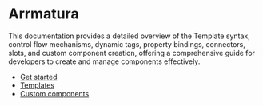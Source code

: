 # Arrmatura

This documentation provides a detailed overview of the Template syntax, control flow mechanisms,
dynamic tags, property bindings, connectors, slots, and custom component creation,
offering a comprehensive guide for developers to create and manage components effectively.

- [Get started](./getstarted.md)
- [Templates](./templates.md)
- [Custom components](./components.md)
